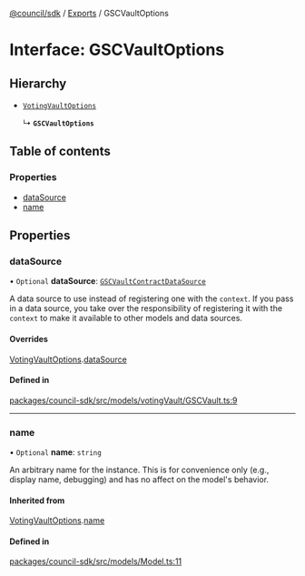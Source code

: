 [@council/sdk](../README.md) / [Exports](../modules.md) / GSCVaultOptions

# Interface: GSCVaultOptions

## Hierarchy

- [`VotingVaultOptions`](VotingVaultOptions.md)

  ↳ **`GSCVaultOptions`**

## Table of contents

### Properties

- [dataSource](GSCVaultOptions.md#datasource)
- [name](GSCVaultOptions.md#name)

## Properties

### dataSource

• `Optional` **dataSource**: [`GSCVaultContractDataSource`](../classes/GSCVaultContractDataSource.md)

A data source to use instead of registering one with the `context`. If you
pass in a data source, you take over the responsibility of registering it
with the `context` to make it available to other models and data sources.

#### Overrides

[VotingVaultOptions](VotingVaultOptions.md).[dataSource](VotingVaultOptions.md#datasource)

#### Defined in

[packages/council-sdk/src/models/votingVault/GSCVault.ts:9](https://github.com/element-fi/council-monorepo/blob/8fd0879/packages/council-sdk/src/models/votingVault/GSCVault.ts#L9)

___

### name

• `Optional` **name**: `string`

An arbitrary name for the instance. This is for convenience only (e.g.,
display name, debugging) and has no affect on the model's behavior.

#### Inherited from

[VotingVaultOptions](VotingVaultOptions.md).[name](VotingVaultOptions.md#name)

#### Defined in

[packages/council-sdk/src/models/Model.ts:11](https://github.com/element-fi/council-monorepo/blob/8fd0879/packages/council-sdk/src/models/Model.ts#L11)
